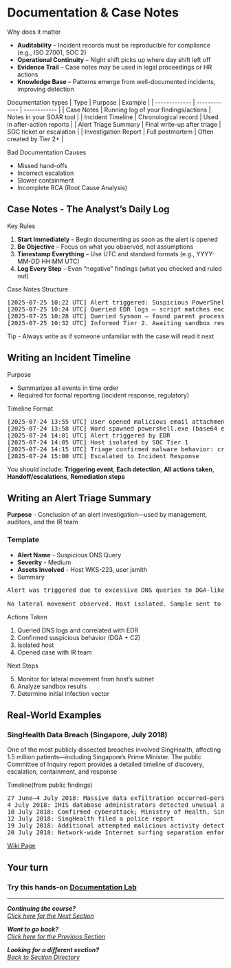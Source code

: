 # Documentation & Case Notes
Why does it matter
- **Auditability** – Incident records must be reproducible for compliance (e.g., ISO 27001, SOC 2)
- **Operational Continuity** – Night shift picks up where day shift left off
- **Evidence Trail** – Case notes may be used in legal proceedings or HR actions
- **Knowledge Base** – Patterns emerge from well-documented incidents, improving detection

Documentation types
| Type  | Purpose | Example |
| ------------- | ------------- | ------------ |
| Case Notes  | Running log of your findings/actions  | Notes in your SOAR tool |
| Incident Timeline  | 	Chronological record  | Used in after-action reports |
| Alert Triage Summary | Final write-up after triage | SOC ticket or escalation |
| Investigation Report | Full postmortem | Often created by Tier 2+ |

Bad Documentation Causes
- Missed hand-offs
- Incorrect escalation
- Slower containment
- Incomplete RCA (Root Cause Analysis)

## Case Notes - The Analyst’s Daily Log
Key Rules
1. **Start Immediately** – Begin documenting as soon as the alert is opened
2. **Be Objective** – Focus on what you observed, not assumptions
3. **Timestamp Everything** – Use UTC and standard formats (e.g., YYYY-MM-DD HH:MM UTC)
4. **Log Every Step** – Even “negative” findings (what you checked and ruled out)

Case Notes Structure
<pre>[2025-07-25 10:22 UTC] Alert triggered: Suspicious PowerShell execution on host WKS-204
[2025-07-25 10:24 UTC] Queried EDR logs – script matches encoded PowerShell from MITRE T1059.001
[2025-07-25 10:28 UTC] Queried Sysmon – found parent process was MS Word; likely macro
[2025-07-25 10:32 UTC] Informed Tier 2. Awaiting sandbox results</pre>

Tip - Always write as if someone unfamiliar with the case will read it next

## Writing an Incident Timeline
Purpose
- Summarizes all events in time order
- Required for formal reporting (incident response, regulatory)

Timeline Format
<pre>[2025-07-24 13:55 UTC] User opened malicious email attachment
[2025-07-24 13:58 UTC] Word spawned powershell.exe (base64 encoded payload)
[2025-07-24 14:01 UTC] Alert triggered by EDR
[2025-07-24 14:05 UTC] Host isolated by SOC Tier 1
[2025-07-24 14:15 UTC] Triage confirmed malware behavior: credential dumping
[2025-07-24 15:00 UTC] Escalated to Incident Response</pre>

You should include: **Triggering event**, **Each detection**, **All actions taken**, **Handoff/escalations**, **Remediation steps**

## Writing an Alert Triage Summary
**Purpose** - Conclusion of an alert investigation—used by management, auditors, and the IR team

### Template 
- **Alert Name** - Suspicious DNS Query
- **Severity** - Medium
- **Assets Involved** - Host WKS-223, user jsmith
- Summary
<pre>Alert was triggered due to excessive DNS queries to DGA-like domains. Investigation confirmed no legitimate application behavior matching this pattern. PCAP showed suspicious outbound traffic to IP 103.54.22.11, known to be used by malware “XLoader.”

No lateral movement observed. Host isolated. Sample sent to sandbox. Awaiting results. Case escalated to Tier 2 for full investigation.</pre>

Actions Taken
1. Queried DNS logs and correlated with EDR
2. Confirmed suspicious behavior (DGA + C2)
3. Isolated host
4. Opened case with IR team

Next Steps

5. Monitor for lateral movement from host’s subnet
6. Analyze sandbox results
7. Determine initial infection vector

## Real-World Examples
### SingHealth Data Breach (Singapore, July 2018)
One of the most publicly dissected breaches involved SingHealth, affecting 1.5 million patients—including Singapore’s Prime Minister. The public Committee of Inquiry report provides a detailed timeline of discovery, escalation, containment, and response

Timeline(from public findings)
<pre>27 June–4 July 2018: Massive data exfiltration occurred—personal particulars of ~1.495 million patients and outpatient medication records of ~159,000 were stolen
4 July 2018: IHIS database administrators detected unusual activity, halted initial exfiltration attempts, and began enhanced monitoring
10 July 2018: Confirmed cyberattack; Ministry of Health, SingHealth, and Cyber Security Agency notified
12 July 2018: SingHealth filed a police report
19 July 2018: Additional attempted malicious activity detected but without exfiltration
20 July 2018: Network‑wide Internet surfing separation enforced; public announcement issued by Ministry of Health and Communications & Information</pre>

[Wiki Page](https://en.wikipedia.org/wiki/2018_SingHealth_data_breach)

## Your turn
### Try this hands-on [Documentation Lab](/courseFiles/Section_11-documentationAndCaseNotes/documentationLab.md)

***
<b><i>Continuing the course?</b>
</br>
[Click here for the Next Section](/courseFiles/Section_12-softSkills/softSkills.md)</i>

<b><i>Want to go back?</b>
</br>
[Click here for the Previous Section](/courseFiles/Section_10-emailFundamentals/emailFundamentals.md)

<b><i>Looking for a different section? </b></br>[Back to Section Directory](/coursenavigation.md)</i>
